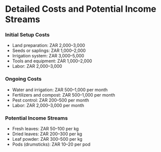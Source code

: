 # Detailed Costs and Potential Income Streams

### Initial Setup Costs

- Land preparation: ZAR 2,000–3,000
- Seeds or saplings: ZAR 1,000–2,000
- Irrigation system: ZAR 3,000–5,000
- Tools and equipment: ZAR 1,000–2,000
- Labor: ZAR 2,000–3,000

### Ongoing Costs

- Water and irrigation: ZAR 500–1,000 per month
- Fertilizers and compost: ZAR 500–1,000 per month
- Pest control: ZAR 200–500 per month
- Labor: ZAR 2,000–3,000 per month

### Potential Income Streams

- Fresh leaves: ZAR 50–100 per kg
- Dried leaves: ZAR 200–300 per kg
- Leaf powder: ZAR 300–500 per kg
- Pods (drumsticks): ZAR 10–20 per pod
